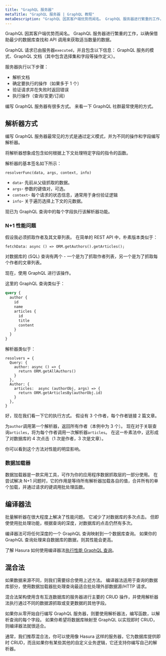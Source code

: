 ```yaml
---
title: "GraphQL 服务器"
metaTitle: "GraphQL 服务器 | GraphQL 教程"
metaDescription: "GraphQL 因其客户端优势而闻名。 GraphQL 服务器进行繁重的工作，以确保借助最少的数据库查找和 API 调用来获取适当数量的数据。"
---
```


GraphQL 因其客户端优势而闻名。 GraphQL 服务器进行繁重的工作，以确保借助最少的数据库查找和 API 调用来获取适当数量的数据。

GraphQL 请求已由服务器`executed`，并且包含以下信息：
GraphQL 服务的模式、GraphQL 文档（其中包含选择集和字段等操作定义）。

服务器执行以下步骤：
- 解析文档
- 确定要执行的操作（如果多于 1 个）
- 验证请求并在失败时返回错误
- 执行操作（查询/变更/订阅）

编写 GraphQL 服务器有很多方式。 来看一下 GraphQL 社群最常使用的方式。

## 解析器方式

编写 GraphQL 服务器最常见的方式是通过定义模式，并为不同的操作和字段编写解析器。

将解析器想象成包含如何根据上下文处理特定字段的指令的函数。

解析器的基本签名如下所示：

```
resolverFunc(data, args, context, info)
```

- `data`- 先前从父级抓取的数据。
- `args`- 参数的键值对，可选。
- `context`- 每个请求的状态信息，通常用于身份验证逻辑
- `info`- 关于遍历选择上下文的元数据。

现已为 GraphQL 查询中的每个字段执行该解析器功能。

### N+1 性能问题

假设我必须抓取作者及其文章列表。 在简单的 REST API 中，朴素版本类似于：

```
fetchData: async () => ORM.getAuthors().getArticles();
```

对数据库的 (SQL) 查询有两个 - 一个是为了抓取作者列表，另一个是为了抓取每个作者的文章列表。

现在，使用 GraphQL 进行该操作。

这里的 GraphQL 查询类似于：

```graphql
query {
  author {
    id
    name
    articles {
      id
      title
      content
    }
  }
}
```

解析器类似于：

```
resolvers = {
  Query: {
    author: async () => {
      return ORM.getAllAuthors()
    }
  },
  Author: {
    articles:  async (authorObj, args) => {
      return ORM.getArticlesBy(authorObj.id)
    }
  },
}
```

好，现在我们看一下它的执行方式。 假设有 3 个作者，每个作者链接 2 篇文章。

为`author`调用第一个解析器，返回所有作者（本例中为 3 个）。 现在对于关联查询`articles`，将为每个作者调用一次解析器`articles`。 在这一朴素法中，这形成了对数据库的 4 次点击（1 次是作者，3 次是文章）。

你可以看到这个方法对性能的明显影响。

### 数据加载器

数据加载器是一款实用工具，可作为你的应用程序数据抓取层的一部分使用。 在尝试解决 N+1 问题时，它的作用是等待所有解析器加载各自的值，合并所有的单个加载，并通过请求的键调用批处理函数。

## 编译器法

批量解析器在很大程度上解决了性能问题。
它减少了对数据库的多次点击。 但即使使用批处理功能，根据查询的深度，对数据库的点击仍然有多次。

编译器法可将任何深度的一个 GraphQL 查询映射到一个数据库查询。 如果你的 GraphQL 查询处理来自数据库的数据，则其性能会更高。

了解 Hasura 如何使用编译器法[执行性能 GraphQL 查询](https://hasura.io/blog/fast-graphql-execution-with-query-caching-prepared-statements/)。

## 混合法

如果数据来源不同，则我们需要综合使用上述方法。 编译器法适用于查询的数据库部分，使用数据加载器批处理查询最适合批处理外部数据源/HTTP 请求。

混合法架构使用含有互连数据库的服务器进行主要的 CRUD 操作，并使用解析器法执行通过不同的数据源抓取或变更数据的其他字段。

如果你从零开始自行编写 GraphQL 服务器，则要使用解析器法，编写函数，以解析查询的每个字段。 如果你希望将数据库映射至 GraphQL 以实现即时 CRUD，则编译器法就很适合。

通常，我们推荐混合法，你可以使用像 Hasura 这样的服务器，它为数据库提供即时 CRUD，而且如果你有某些其他的自定义业务逻辑，它还支持你编写自己的解析器。


